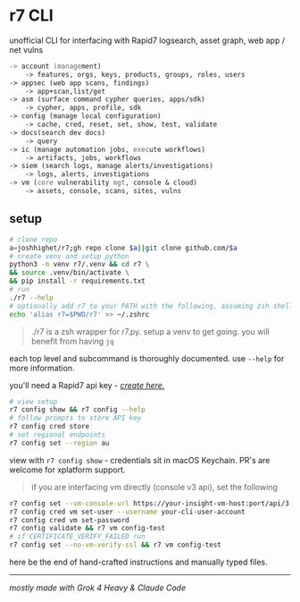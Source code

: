 # r7 CLI

unofficial CLI for interfacing with Rapid7 logsearch, asset graph, web app / net vulns

```zsh
-> account (management)
    -> features, orgs, keys, products, groups, roles, users
-> appsec (web app scans, findings)
    -> app+scan,list/get
-> asm (surface command cypher queries, apps/sdk)
    -> cypher, apps, profile, sdk
-> config (manage local configuration)
    -> cache, cred, reset, set, show, test, validate
-> docs(search dev docs)
    -> query
-> ic (manage automation jobs, execute workflows)
    -> artifacts, jobs, workflows
-> siem (search logs, manage alerts/investigations)
    -> logs, alerts, investigations
-> vm (core vulnerability mgt, console & cloud)
    -> assets, console, scans, sites, vulns
```

## setup

```bash
# clone repo
a=joshhighet/r7;gh repo clone $a||git clone github.com/$a
# create venv and setup python
python3 -m venv r7/.venv && cd r7 \
&& source .venv/bin/activate \
&& pip install -r requirements.txt
# run
./r7 --help
# optionally add r7 to your PATH with the following, assuming zsh shell
echo 'alias r7=$PWD/r7' >> ~/.zshrc
```

> ./r7 is a zsh wrapper for r7.py. setup a venv to get going. you will benefit from having `jq`

each top level and subcommand is thoroughly documented. use `--help` for more information.

you'll need a Rapid7 api key - _[create here.](https://insight.rapid7.com/platform#/administration/apiKeyManagement/user)_

```bash
# view setup
r7 config show && r7 config --help
# follow prompts to store API key
r7 config cred store
# set regional endpoints
r7 config set --region au
```

view with `r7 config show` - credentials sit in macOS Keychain. PR's are welcome for xplatform support.

> if you are interfacing vm directly (console v3 api), set the following

   ```bash
   r7 config set --vm-console-url https://your-insight-vm-host:port/api/3
   r7 config cred vm set-user --username your-cli-user-account
   r7 config cred vm set-password
   r7 config validate && r7 vm config-test
   # if CERTIFICATE_VERIFY_FAILED run
   r7 config set --no-vm-verify-ssl && r7 vm config-test
   ```

here be the end of hand-crafted instructions and manually typed files.

---

_mostly made with Grok 4 Heavy & Claude Code_
